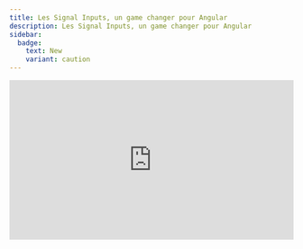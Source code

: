 ```yaml
---
title: Les Signal Inputs, un game changer pour Angular
description: Les Signal Inputs, un game changer pour Angular
sidebar:
  badge:
    text: New
    variant: caution
---
```


<div style="position: relative; padding-bottom: 56.25%; height: 0; overflow: hidden;">
  <iframe style="position: absolute; top:0; left: 0; width:100%; height:100%;" src="https://www.youtube.com/watch?v=rM8Ljw1BMTM" frameborder="0" allow="accelerometer; autoplay; clipboard-write; encrypted-media; gyroscope; picture-in-picture" allowfullscreen></iframe>
</div>
